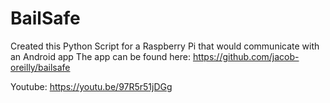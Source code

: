 # BailSafe

Created this Python Script for a Raspberry Pi that would communicate with an Android app
The app can be found here:  https://github.com/jacob-oreilly/bailsafe


Youtube: https://youtu.be/97R5r51jDGg

